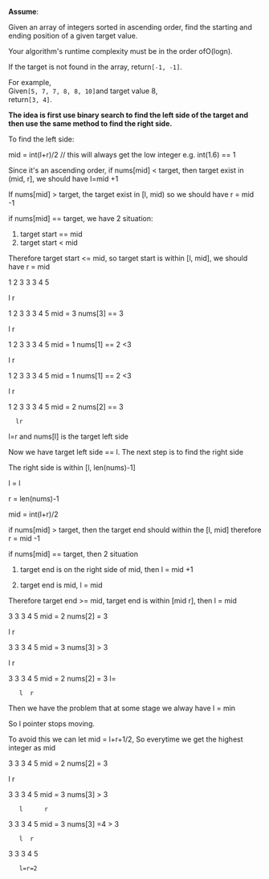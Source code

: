 **Assume**:

Given an array of integers sorted in ascending order, find the starting and ending position of a given target value.

Your algorithm's runtime complexity must be in the order ofO\(logn\).

If the target is not found in the array, return`[-1, -1]`.

For example,  
Given`[5, 7, 7, 8, 8, 10]`and target value 8,  
return`[3, 4]`.

**The idea is first use binary search to find the left side of the target and then use the same method to find the right side.**

To find the left side:

mid = int\(l+r\)/2 // this will always get the low integer e.g. int\(1.6\) == 1

Since it's an ascending order, if nums\[mid\] &lt; target,  then target exist in \(mid, r\], we should have l=mid +1

If nums\[mid\] &gt; target, the target exist in \[l, mid\) so we should have r = mid -1

if nums\[mid\] == target, we have 2 situation:

1. target start == mid
2. target start &lt; mid

Therefore target start &lt;= mid, so target start is within \[l, mid\], we should have r = mid

1 2 3 3 3 4 5

l                   r

1 2 3 3 3 4 5    mid = 3 nums\[3\] == 3

l                   r

1 2 3 3 3 4 5    mid = 1 nums\[1\] == 2 &lt;3

l         r

1 2 3 3 3 4 5    mid = 1 nums\[1\] == 2 &lt;3

l  r

1 2 3 3 3 4 5    mid = 2 nums\[2\] == 3

```
  lr
```

l=r and nums\[l\] is the target left side

Now we have target left side == l. The next step is to find the right side

The right side is within \[l, len\(nums\)-1\]

l = l

r = len\(nums\)-1

mid = int\(l+r\)/2

if nums\[mid\] &gt; target, then the target end should within the \[l, mid\] therefore r = mid -1

if nums\[mid\] == target, then 2 situation

1. target end is on the right side of mid, then l = mid +1

2. target end is mid, l = mid

Therefore target end &gt;= mid, target end is within \[mid r\], then l = mid

3 3 3 4 5  mid = 2 nums\[2\] = 3

l             r

3 3 3 4 5  mid = 3 nums\[3\] &gt; 3

l      r

3 3 3 4 5 mid = 2  nums\[2\] = 3 l=

```
   l  r
```

Then we have the problem that at some stage we alway have l = min

So l pointer stops moving.

To avoid this we can let mid = l+r+1/2, So everytime we get the highest integer as mid

3 3 3 4 5  mid = 2 nums\[2\] = 3

l             r

3 3 3 4 5  mid = 3 nums\[3\] &gt; 3

```
   l      r  
```

3 3 3 4 5 mid = 3  nums\[3\] =4 &gt; 3

```
   l  r
```

3 3 3 4 5

```
   l=r=2
```



